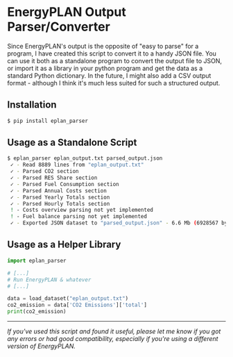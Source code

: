 # EnergyPLAN Output Parser/Converter

Since EnergyPLAN's output is the opposite of "easy to parse" for a program, I have created this script to convert it to a handy JSON file. You can use it both as a standalone program to convert the output file to JSON, or import it as a library in your python program and get the data as a standard Python dictionary. In the future, I might also add a CSV output format - although I think it's much less suited for such a structured output.

## Installation

```bash
$ pip install eplan_parser
```

## Usage as a Standalone Script

```bash
$ eplan_parser eplan_output.txt parsed_output.json
 ✓ - Read 8889 lines from "eplan_output.txt"
 ✓ - Parsed CO2 section
 ✓ - Parsed RES Share section
 ✓ - Parsed Fuel Consumption section
 ✓ - Parsed Annual Costs section
 ✓ - Parsed Yearly Totals section
 ✓ - Parsed Hourly Totals section
 ! - Costs overview parsing not yet implemented
 ! - Fuel balance parsing not yet implemented
 ✓ - Exported JSON dataset to "parsed_output.json" - 6.6 Mb (6928567 bytes) written
```

## Usage as a Helper Library

```python
import eplan_parser

# [...]
# Run EnergyPLAN & whatever
# [...]

data = load_dataset("eplan_output.txt")
co2_emission = data['CO2 Emissions']['total']
print(co2_emission)
```

---

*If you've used this script and found it useful, please let me know if you got any errors or had good compatibility, especially if you're using a different version of EnergyPLAN.*
